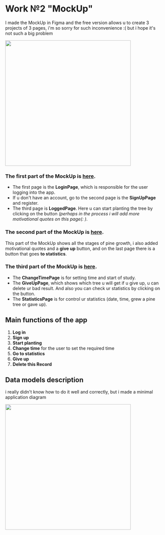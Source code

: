# Work №2 "MockUp" 


I made the MockUp in Figma and the free version allows u to create 3 projects of 3 pages, i'm so sorry for such inconvenience :( but i hope it's not such a big problem


<img src="https://user-images.githubusercontent.com/63884254/159186498-6c407b49-2166-405e-bed6-f2610e4a7e10.png" width="400px">


### The first part of the MockUp is [here](https://www.figma.com/file/eM6LuzvfA167lOVRHOOwAI/Untitled?node-id=0%3A1).

- The first page is the **LoginPage**, which is responsible for the user logging into the app.
- If u don't have an account, go to the second page is the **SignUpPage** and register.
- The third page is **LoggedPage**. Here u can start planting the tree by clicking on the button _(perhaps in the process i will add more motivational quotes on this page(: )_.


### The second part of the MockUp is [here](https://www.figma.com/file/f3sFwCj34pjS2lJbBqPbvn/Untitled?node-id=7%3A20).

This part of the MockUp shows all the stages of pine growth, i also added motivational quotes and a **give up** button, and on the last page there is a button that goes **to statistics**.

### The third part of the MockUp is [here](https://www.figma.com/file/wnt1wB8H25Tbbh2iMuk2oa/Untitled?node-id=6%3A112).

- The **ChangeTimePage** is for setting time and start of study.
- The **GiveUpPage**, which shows which tree u will get if u give up, u can delete ur bad result. And also you can check ur statistics by clicking on the button.
- The **StatisticsPage** is for control ur statistics (date, time, grew a pine tree or gave up).

## Main functions of the app

1. **Log in**
2. **Sign up**
3. **Start planting**
4. **Change time** for the user to set the required time
5. **Go to statistics**
6. **Give up**
7. **Delete this Record**

## Data models description

i really didn't know how to do it well and correctly, but i made a minimal application diagram

<img src="https://user-images.githubusercontent.com/63884254/159188831-523e8a67-fa5a-482e-ad62-a87455fffe5b.jpg" width="400px">
